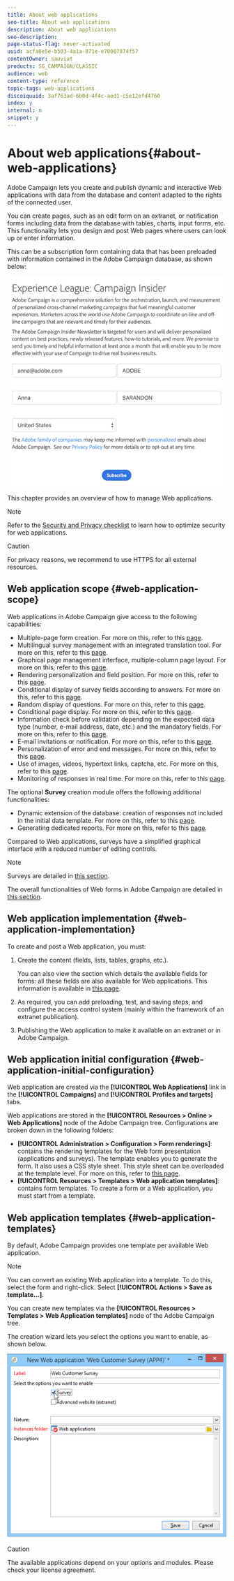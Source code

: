 ```yaml
---
title: About web applications
seo-title: About web applications
description: About web applications
seo-description: 
page-status-flag: never-activated
uuid: acfa6e5e-b503-4a1a-871e-e70007874f57
contentOwner: sauviat
products: SG_CAMPAIGN/CLASSIC
audience: web
content-type: reference
topic-tags: web-applications
discoiquuid: 3af763ad-6b0d-4f4c-aed1-c5e12efd4760
index: y
internal: n
snippet: y
---
```


# About web applications{#about-web-applications}

Adobe Campaign lets you create and publish dynamic and interactive Web applications with data from the database and content adapted to the rights of the connected user. 

You can create pages, such as an edit form on an extranet, or notification forms including data from the database with tables, charts, input forms, etc. This functionality lets you design and post Web pages where users can look up or enter information.

This can be a subscription form containing data that has been preloaded with information contained in the Adobe Campaign database, as shown below:

   ![](assets/webapp_form_sample.png)

This chapter provides an overview of how to manage Web applications.

>[!NOTE]
>
>Refer to the [Security and Privacy checklist](https://helpx.adobe.com/campaign/kb/acc-security.html) to learn how to optimize security for web applications.

>[!CAUTION]
>
>For privacy reasons, we recommend to use HTTPS for all external resources.

## Web application scope {#web-application-scope}

Web applications in Adobe Campaign give access to the following capabilities:

* Multiple-page form creation. For more on this, refer to this [page](../../web/using/about-web-forms.md).
* Multilingual survey management with an integrated translation tool. For more on this, refer to this [page](../../web/using/translating-a-web-application.md).
* Graphical page management interface, multiple-column page layout. For more on this, refer to this [page](../../web/using/designing-a-web-application.md).
* Rendering personalization and field position. For more on this, refer to this [page](../../web/using/editing-content.md#adding-personalization-content).
* Conditional display of survey fields according to answers. For more on this, refer to this [page](../../web/using/form-rendering.md#defining-fields-conditional-display).
* Random display of questions. For more on this, refer to this [page](../../web/using/building-a-survey.md#adding-questions).
* Conditional page display. For more on this, refer to this [page](../../web/using/defining-web-forms-page-sequencing.md#conditional-page-display).
* Information check before validation depending on the expected data type (number, e-mail address, date, etc.) and the mandatory fields. For more on this, refer to this [page](../../web/using/form-rendering.md#defining-control-settings).
* E-mail invitations or notification. For more on this, refer to this [page](../../web/using/publishing-a-web-form.md#delivering-a-form-via-email).
* Personalization of error and end messages. For more on this, refer to this [page](../../web/using/defining-web-forms-properties.md#setting-up-an-error-page).
* Use of images, videos, hypertext links, captcha, etc. For more on this, refer to this [page](../../web/using/editing-content.md).
* Monitoring of responses in real time. For more on this, refer to this [page](../../web/using/publish--track-and-use-collected-data.md#response-tracking).

The optional **Survey** creation module offers the following additional functionalities:

* Dynamic extension of the database: creation of responses not included in the initial data template. For more on this, refer to this [page](../../web/using/managing-answers.md#storing-collected-answers).
* Generating dedicated reports. For more on this, refer to this [page](../../web/using/publish--track-and-use-collected-data.md#reports-on-surveys).

Compared to Web applications, surveys have a simplified graphical interface with a reduced number of editing controls.

>[!NOTE]
>
>Surveys are detailed in [this section](../../web/using/about-surveys.md).
>
>The overall functionalities of Web forms in Adobe Campaign are detailed in [this section](../../web/using/about-web-forms.md).

## Web application implementation {#web-application-implementation}

To create and post a Web application, you must:

1. Create the content (fields, lists, tables, graphs, etc.).

   You can also view the section which details the available fields for forms: all these fields are also available for Web applications. This information is available in [this page](../../web/using/adding-fields-to-a-web-form.md).

1. As required, you can add preloading, test, and saving steps, and configure the access control system (mainly within the framework of an extranet publication).
1. Publishing the Web application to make it available on an extranet or in Adobe Campaign.

## Web application initial configuration {#web-application-initial-configuration}

Web application are created via the **[!UICONTROL Web Applications]** link in the **[!UICONTROL Campaigns]** and **[!UICONTROL Profiles and targets]** tabs.

Web applications are stored in the **[!UICONTROL Resources > Online > Web Applications]** node of the Adobe Campaign tree. Configurations are broken down in the following folders:

* **[!UICONTROL Administration > Configuration > Form renderings]**: contains the rendering templates for the Web form presentation (applications and surveys). The template enables you to generate the form. It also uses a CSS style sheet. This style sheet can be overloaded at the template level. For more on this, refer to [this page](../../web/using/form-rendering.md#selecting-the-form-rendering-template).
* **[!UICONTROL Resources > Templates > Web application templates]**: contains form templates. To create a form or a Web application, you must start from a template.

## Web application templates {#web-application-templates}

By default, Adobe Campaign provides one template per available Web application.

>[!NOTE]
>
>You can convert an existing Web application into a template. To do this, select the form and right-click. Select **[!UICONTROL Actions > Save as template...]**.

You can create new templates via the **[!UICONTROL Resources > Templates > Web Application templates]** node of the Adobe Campaign tree.

The creation wizard lets you select the options you want to enable, as shown below. 

![](assets/webapp_create_template.png)

>[!CAUTION]
>
>The available applications depend on your options and modules. Please check your license agreement.


